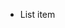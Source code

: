 * List item
    <!-- docsub: begin -->
    <!-- docsub: include sublist.md -->
    <!-- docsub: end -->
